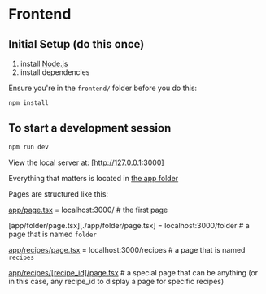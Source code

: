 # Frontend

## Initial Setup (do this once)

1. install [Node.js](https://nodejs.org/en)
2. install dependencies

Ensure you're in the `frontend/` folder before you do this:

```bash
npm install
```

## To start a development session

```bash
npm run dev
```

View the local server at: [http://127.0.0.1:3000]

Everything that matters is located in [the app folder](./app/)

Pages are structured like this:

[app/page.tsx](./app/page.tsx) = localhost:3000/ # the first page 

[app/folder/page.tsx][./app/folder/page.tsx] = localhost:3000/folder # a page that is named `folder`

[app/recipes/page.tsx](./app/recipes/page.tsx) = localhost:3000/recipes # a page that is named `recipes`

[app/recipes/\[recipe_id\]/page.tsx](./app/recipes/[recipe_id]/page.tsx) # a special page that can be anything (or in this case, any recipe_id to display a page for specific recipes)
